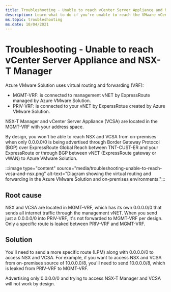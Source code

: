 ```yaml
---
title: Troubleshooting - Unable to reach vCenter Server Appliance and NSX-T Manager
description: Learn what to do if you're unable to reach the VMware vCenter Server Appliance (VCSA) and NSX-T Manager from on-premises.
ms.topic: troubleshooting 
ms.date: 10/04/2021
---
```



# Troubleshooting - Unable to reach vCenter Server Appliance and NSX-T Manager


Azure VMware Solution uses virtual routing and forwarding (VRF): 

- MGMT-VRF: is connected to management vNET by ExpressRoute managed by Azure VMware Solution.
- PRIV-VRF: is connected to your vNET by ExperssRotue created by Azure VMware Solution.

NSX-T Manager and vCenter Server Appliance (VCSA) are located in the MGMT-VRF with your address space.

By design, you won't be able to reach NSX and VCSA from on-premises when only 0.0.0.0/0 is being advertised through Border Gateway Protocol (BGP) over ExpressRoute Global Reach between TNT-CUST-ER and your ExpressRoute or through BGP between vNET (ExpressRoute gateway or vWAN) to Azure VMware Solution. 

:::image type="content" source="media/troubleshooting-unable-to-reach-vcsa-and-nsx.png" alt-text="Diagram showing the virtual routing and forwarding in the Azure VMware Solution and on-premises environments.":::



## Root cause

NSX and VCSA are located in MGMT-VRF, which has its own 0.0.0.0/0 that sends all internet traffic through the management vNET. When you send just a 0.0.0.0/0 into PRIV-VRF, it's not forwarded to MGMT-VRF per design. Only a specific route is leaked between PRIV-VRF and MGMT-VRF.


## Solution

You'll need to send a more specific route (LPM) along with 0.0.0.0/0 to access NSX and VCSA. For example, if you want to access NSX and VCSA from on-premises source of 10.0.0.0/8, you'll need to send 10.0.0.0/8, which is leaked from PRIV-VRF to MGMT-VRF.

Advertising only 0.0.0.0/0 and trying to access NSX-T Manager and VCSA will not work by design.
